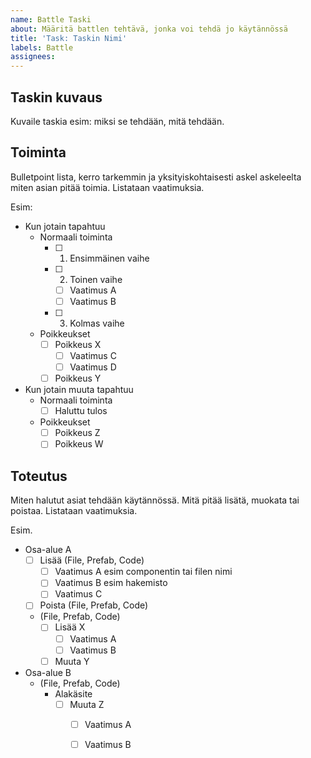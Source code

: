 ```yaml
---
name: Battle Taski
about: Määritä battlen tehtävä, jonka voi tehdä jo käytännössä
title: 'Task: Taskin Nimi'
labels: Battle
assignees:
---
```


## Taskin kuvaus

Kuvaile taskia esim: miksi se tehdään, mitä tehdään.


## Toiminta

Bulletpoint lista, kerro tarkemmin ja yksityiskohtaisesti askel askeleelta miten asian pitää toimia. Listataan vaatimuksia. 

Esim:

- Kun jotain tapahtuu
  - Normaali toiminta
    - [ ] 1. Ensimmäinen vaihe
    - [ ] 2. Toinen vaihe
      - [ ] Vaatimus A
      - [ ] Vaatimus B
    - [ ] 3. Kolmas vaihe
  - Poikkeukset
    - [ ] Poikkeus X
      - [ ] Vaatimus C
      - [ ] Vaatimus D
    - [ ] Poikkeus Y
    
- Kun jotain muuta tapahtuu
  - Normaali toiminta
    - [ ] Haluttu tulos
  - Poikkeukset
    - [ ] Poikkeus Z
    - [ ] Poikkeus W

## Toteutus

Miten halutut asiat tehdään käytännössä. Mitä pitää lisätä, muokata tai poistaa. Listataan vaatimuksia. 

Esim.

- Osa-alue A
  - [ ] Lisää (File, Prefab, Code)
    - [ ] Vaatimus A esim componentin tai filen nimi
    - [ ] Vaatimus B esim hakemisto
    - [ ] Vaatimus C
  - [ ] Poista (File, Prefab, Code)
  - (File, Prefab, Code)
    - [ ] Lisää X
      - [ ] Vaatimus A
      - [ ] Vaatimus B
    - [ ] Muuta Y
      
- Osa-alue B
  - (File, Prefab, Code)
    - Alakäsite
      - [ ] Muuta Z
        - [ ] Vaatimus A
        - [ ] Vaatimus B

